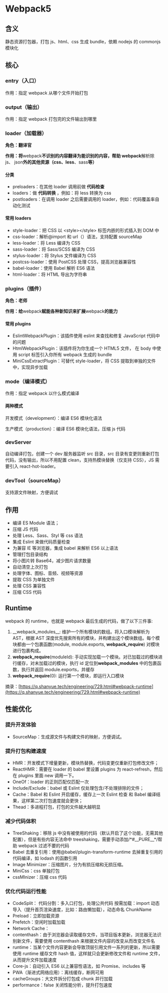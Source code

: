 # **Webpack5**

## **含义**

静态资源打包器，打包 js、html、css 生成 bundle，依赖 nodejs 的 commonjs 模块化

## **核心**

### **entry（入口）**

作用：指定 webpack 从哪个文件开始打包

### **output（输出）**

作用：指定 webpack 打包完的文件输出到哪里

### **loader（加载器）**

**角色：翻译官**

**作用：将**webpack**不识别的内容翻译为能识别的内容，帮助 webpack**解析除 js、 json**外的其他资源（**css**、less**、sass**等）**

#### 分类

- preloaders：在其他 loader 调用前做 **代码检查**
- loaders：做 **代码转换** ，例如：将 less 转换为 css
- postloaders：在调用 loader 之后需要调用的 loader，例如：代码覆盖率自动化测试

#### 常用 loaders

- style-loader：把 CSS 以 \<style\>\</style\> 标签内嵌的形式插入到 DOM 中
- css-loader：解析@import 和 url（）语法，支持配置 sourceMap
- less-loader：将 Less 编译为 CSS
- sass-loader：将 Sass/SCSS 编译为 CSS
- stylus-loader：将 Stylus 文件编译为 CSS
- postcss-loader：使用 PostCSS 处理 CSS，提高浏览器兼容性
- babel-loader：使用 Babel 解析 ES6 语法
- html-loader：将 HTML 导出为字符串

### **plugins（插件）**

**角色：老师**

**作用：给**webpack**赋能各种新知识来扩展**webpack**的能力**

#### 常用 plugins

- EslintWebpackPlugin：该插件使用 eslint 来查找和修复 JavaScript 代码中的问题
- HtmlWebpackPlugin：该插件将为你生成一个 HTML5 文件， 在 body 中使用 script 标签引入你所有 webpack 生成的 bundle
- MiniCssExtractPlugin：可替代 style-loader，将 CSS 提取到单独的文件中，实现异步加载

### **mode（编译模式）**

作用：指定 webpack 以什么模式编译

#### 两种模式

开发模式（development）：编译 ES6 模块化语法

生产模式（production）：编译 ES6 模块化语法，压缩 js 代码

### **devServer**

自动编译打包，创建一个 dev 服务器监听 src 目录，src 目录有变更则重新打包代码，没有输出，所以不用配置 clean，支持热模块替换（仅支持 CSS），JS 需要引入 react-hot-loader。

### **devTool（sourceMap）**

支持源文件映射，方便调试

## **作用**

- 编译 ES Module 语法；
- 压缩 JS 代码
- 处理 Less、Sass、Styl 等 css 语法
- 集成 Eslint 来做代码质量检查
- 为兼容 IE 等浏览器，集成 babel 来解析 ES6 以上语法
- 管理打包目录结构
- 将小图片转 Base64，减少图片请求数量
- 自动清空上次打包
- 处理字体、图标、音频、视频等资源
- 提取 CSS 为单独文件
- 处理 CSS 兼容性
- 压缩 CSS 代码

## **Runtime**

webpack 的 runtime，也就是 webpack 最后生成的代码，做了以下三件事:

1. \_\_webpack_modules\_\_: 维护一个所有模块的数组。将入口模块解析为 AST，根据 AST 深度优先搜索所有的模块，并构建出这个模块数组。每个模块都由一个包裹函数(module, module.exports, **webpack_require**) 对模块进行包裹构成。
2. **webpack_require**(moduleId): 手动实现加载一个模块。对已加载过的模块进行缓存，对未加载过的模块，执行 id 定位到**webpack_modules** 中的包裹函数，执行并返回 module.exports，并缓存
3. **webpack_require**(0): 运行第一个模块，即运行入口模块

摘录：[https://q.shanyue.tech/engineering/729.html#webpack-runtime](https://q.shanyue.tech/engineering/729.html#webpack-runtime)

## **性能优化**

### 提升开发体验

- SourceMap：生成源文件与构建文件的映射，方便调试。

### 提升打包构建速度

- HMR：开发模式下增量更新，模块热替换，代码变更仅重新打包修改文件；
- ReactHMR：需要在 loader 的 babel 里设置 plugins 为 react-refresh，然后在 plugins 里面 new 调用一下。
- OneOf：loader 的正则匹配仅匹配一次
- Include/Exclude：babel 或 Eslint 仅处理包含/不处理排除的文件；
- Cache：Babel 和 Eslint 开启缓存，缓存上一次 Eslint 检查 和 Babel 编译结果，这样第二次打包速度就会更快；
- Thead：多进程打包，打包的文件越大越明显

### 减少代码体积

- TreeShaking：移除 js 中没有被使用的代码（默认开启了这个功能，无需其他配置），但是有些内容无法命中 treeshaking，需要手动添加/\*#\_\_PURE\_\_\*/帮助 webpack 过滤不要的代码
- Babel 去重复引用：使用@babel/plugin-transform-runtime 去掉重复引用的代码编译，如 lodash 的函数引用
- Image Minimizer：压缩图片，分为有损压缩和无损压缩。
- MiniCss：css 单独打包
- cssMInizer：压缩 css 代码

### 优化代码运行性能

- CodeSplit：
  代码分割：多入口打包，处理公共代码
  按需加载：import 动态导入（提升首页渲染速度，比如：路由懒加载），动态命名 ChunkName
- Preload：立即加载资源
- Prefetch：空闲时加载加载
- Network Cache：
- contenthash：由于浏览器会读取缓存文件，当项目版本更新，浏览器无法识别新文件，需要使用 contenthash 来根据文件内容的改变从而改变文件名
- runtime：当某个文件内容更新会导致顶层引用文件一系列的更新，所以需要使用 runtime 缓存文件 hash 值，这样就只会更新修改文件和 runtime 文件，从而提升文件加载速度
- Core-js：自动引入 ES6 以上兼容性语法，如 Promise、includes 等
- PWA（渐进式网络应用）：离线缓存，断网可用
- cacheGroups：大文件拆分打包成 chunk 并行加载
- performance：false 关闭性能分析，提升打包速度
